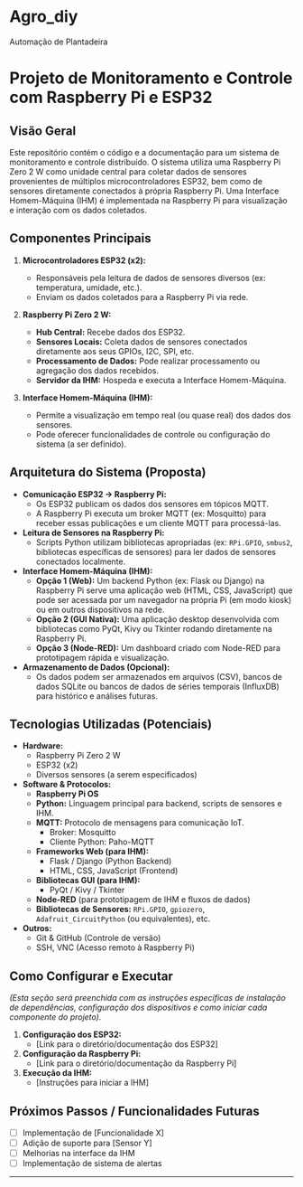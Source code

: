 # Agro_diy
Automação de Plantadeira
# Projeto de Monitoramento e Controle com Raspberry Pi e ESP32

## Visão Geral

Este repositório contém o código e a documentação para um sistema de monitoramento e controle distribuído. O sistema utiliza uma Raspberry Pi Zero 2 W como unidade central para coletar dados de sensores provenientes de múltiplos microcontroladores ESP32, bem como de sensores diretamente conectados à própria Raspberry Pi. Uma Interface Homem-Máquina (IHM) é implementada na Raspberry Pi para visualização e interação com os dados coletados.

## Componentes Principais

1.  **Microcontroladores ESP32 (x2):**
    * Responsáveis pela leitura de dados de sensores diversos (ex: temperatura, umidade, etc.).
    * Enviam os dados coletados para a Raspberry Pi via rede.

2.  **Raspberry Pi Zero 2 W:**
    * **Hub Central:** Recebe dados dos ESP32.
    * **Sensores Locais:** Coleta dados de sensores conectados diretamente aos seus GPIOs, I2C, SPI, etc.
    * **Processamento de Dados:** Pode realizar processamento ou agregação dos dados recebidos.
    * **Servidor da IHM:** Hospeda e executa a Interface Homem-Máquina.

3.  **Interface Homem-Máquina (IHM):**
    * Permite a visualização em tempo real (ou quase real) dos dados dos sensores.
    * Pode oferecer funcionalidades de controle ou configuração do sistema (a ser definido).

## Arquitetura do Sistema (Proposta)

* **Comunicação ESP32 -> Raspberry Pi:**
    * Os ESP32 publicam os dados dos sensores em tópicos MQTT.
    * A Raspberry Pi executa um broker MQTT (ex: Mosquitto) para receber essas publicações e um cliente MQTT para processá-las.
* **Leitura de Sensores na Raspberry Pi:**
    * Scripts Python utilizam bibliotecas apropriadas (ex: `RPi.GPIO`, `smbus2`, bibliotecas específicas de sensores) para ler dados de sensores conectados localmente.
* **Interface Homem-Máquina (IHM):**
    * **Opção 1 (Web):** Um backend Python (ex: Flask ou Django) na Raspberry Pi serve uma aplicação web (HTML, CSS, JavaScript) que pode ser acessada por um navegador na própria Pi (em modo kiosk) ou em outros dispositivos na rede.
    * **Opção 2 (GUI Nativa):** Uma aplicação desktop desenvolvida com bibliotecas como PyQt, Kivy ou Tkinter rodando diretamente na Raspberry Pi.
    * **Opção 3 (Node-RED):** Um dashboard criado com Node-RED para prototipagem rápida e visualização.
* **Armazenamento de Dados (Opcional):**
    * Os dados podem ser armazenados em arquivos (CSV), bancos de dados SQLite ou bancos de dados de séries temporais (InfluxDB) para histórico e análises futuras.

## Tecnologias Utilizadas (Potenciais)

* **Hardware:**
    * Raspberry Pi Zero 2 W
    * ESP32 (x2)
    * Diversos sensores (a serem especificados)
* **Software & Protocolos:**
    * **Raspberry Pi OS**
    * **Python:** Linguagem principal para backend, scripts de sensores e IHM.
    * **MQTT:** Protocolo de mensagens para comunicação IoT.
        * Broker: Mosquitto
        * Cliente Python: Paho-MQTT
    * **Frameworks Web (para IHM):**
        * Flask / Django (Python Backend)
        * HTML, CSS, JavaScript (Frontend)
    * **Bibliotecas GUI (para IHM):**
        * PyQt / Kivy / Tkinter
    * **Node-RED** (para prototipagem de IHM e fluxos de dados)
    * **Bibliotecas de Sensores:** `RPi.GPIO`, `gpiozero`, `Adafruit_CircuitPython` (ou equivalentes), etc.
* **Outros:**
    * Git & GitHub (Controle de versão)
    * SSH, VNC (Acesso remoto à Raspberry Pi)

## Como Configurar e Executar

*(Esta seção será preenchida com as instruções específicas de instalação de dependências, configuração dos dispositivos e como iniciar cada componente do projeto).*

1.  **Configuração dos ESP32:**
    * [Link para o diretório/documentação dos ESP32]
2.  **Configuração da Raspberry Pi:**
    * [Link para o diretório/documentação da Raspberry Pi]
3.  **Execução da IHM:**
    * [Instruções para iniciar a IHM]

## Próximos Passos / Funcionalidades Futuras

* [ ] Implementação de [Funcionalidade X]
* [ ] Adição de suporte para [Sensor Y]
* [ ] Melhorias na interface da IHM
* [ ] Implementação de sistema de alertas

---
